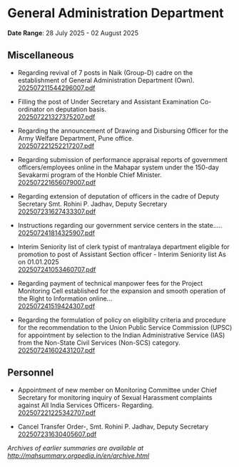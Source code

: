 # General Administration Department

**Date Range**: 28 July 2025 - 02 August 2025


## Miscellaneous
- Regarding revival of 7 posts in Naik (Group-D) cadre on the establishment of General Administration Department (Own).\
  [202507211544296007.pdf](https://gr.maharashtra.gov.in/Site/Upload/Government%20Resolutions/English/202507211544296007.pdf)

- Filling the post of Under Secretary and Assistant Examination Co-ordinator on deputation basis.\
  [202507221327375207.pdf](https://gr.maharashtra.gov.in/Site/Upload/Government%20Resolutions/English/202507221327375207.pdf)

- Regarding the announcement of Drawing and Disbursing Officer for the Army Welfare Department, Pune office.\
  [202507221252217207.pdf](https://gr.maharashtra.gov.in/Site/Upload/Government%20Resolutions/English/202507221252217207.pdf)

- Regarding submission of performance appraisal reports of government officers/employees online in the Mahapar system under the 150-day Sevakarmi program of the Honble Chief Minister.\
  [202507221656079007.pdf](https://gr.maharashtra.gov.in/Site/Upload/Government%20Resolutions/English/202507221656079007.pdf)

- Regarding extension of deputation of officers in the cadre of Deputy Secretary  Smt. Rohini P. Jadhav, Deputy Secretary\
  [202507231627433307.pdf](https://gr.maharashtra.gov.in/Site/Upload/Government%20Resolutions/English/202507231627433307.pdf)

- Instructions regarding our government service centers in the state.....\
  [202507241814325907.pdf](https://gr.maharashtra.gov.in/Site/Upload/Government%20Resolutions/English/202507241814325907.pdf)

- Interim Seniority list of clerk typist of mantralaya department eligible for promotion to post of Assistant Section officer - Interim Seniority list As on 01.01.2025\
  [202507241053460707.pdf](https://gr.maharashtra.gov.in/Site/Upload/Government%20Resolutions/English/202507241053460707....pdf)

- Regarding payment of technical manpower fees for the Project Monitoring Cell established for the expansion and smooth operation of the Right to Information online...\
  [202507241519424307.pdf](https://gr.maharashtra.gov.in/Site/Upload/Government%20Resolutions/English/202507241519424307.pdf)

- Regarding the formulation of policy on eligibility criteria and procedure for the recommendation to the Union Public Service Commission (UPSC) for appointment by selection to the Indian Administrative Service (IAS) from the Non-State Civil Services (Non-SCS) category.\
  [202507241602431207.pdf](https://gr.maharashtra.gov.in/Site/Upload/Government%20Resolutions/English/202507241602431207.pdf)

## Personnel
- Appointment of new member on Monitoring Committee under Chief Secretary for monitoring inquiry of Sexual Harassment complaints against All India Services Officers- Regarding.\
  [202507221225342707.pdf](https://gr.maharashtra.gov.in/Site/Upload/Government%20Resolutions/English/202507221225342707.pdf)

- Cancel Transfer Order-, Smt. Rohini P. Jadhav, Deputy Secretary\
  [202507231630405607.pdf](https://gr.maharashtra.gov.in/Site/Upload/Government%20Resolutions/English/202507231630405607.pdf)


*Archives of earlier summaries are available at http://mahsummary.orgpedia.in/en/archive.html*
